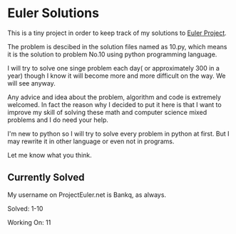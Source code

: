 # Euler Solutions

This is a tiny project in order to keep track of my solutions to [Euler Project](http://projecteuler.net).

The problem is descibed in the solution files named as 10.py, which means it is the solution to problem No.10 using python programming language.

I will try to solve one singe problem each day( or approximately 300 in a year) though I know it will become more and more difficult on the way. We will see anyway.

Any advice and idea about the problem, algorithm and code is extremely welcomed. In fact the reason why I decided to put it here is that I want to improve my skill of solving these math and computer science mixed problems and I do need your help.

I'm new to python so I will try to solve every problem in python at first. But I may rewrite it in other language or even not in programs. 

Let me know what you think.

## Currently Solved

My username on ProjectEuler.net is Bankq, as always.

Solved:
1-10

Working On:
11

